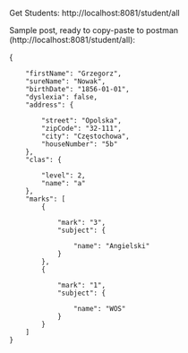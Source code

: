 Get Students: http://localhost:8081/student/all

Sample post, ready to copy-paste to postman (http://localhost:8081/student/all):

{
        
        "firstName": "Grzegorz",
        "sureName": "Nowak",
        "birthDate": "1856-01-01",
        "dyslexia": false,
        "address": {
            
            "street": "Opolska",
            "zipCode": "32-111",
            "city": "Częstochowa",
            "houseNumber": "5b"
        },
        "clas": {
            
            "level": 2,
            "name": "a"
        },
        "marks": [
            {
                
                "mark": "3",
                "subject": {
                    
                    "name": "Angielski"
                }
            },
            {
                
                "mark": "1",
                "subject": {
                    
                    "name": "WOS"
                }
            }
        ]
    }
